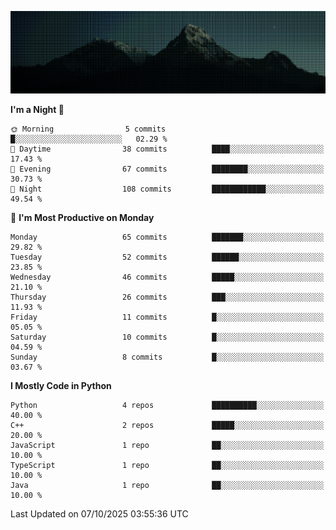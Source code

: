 <p><img src="SCR-20251007-czlk.png" alt="alt README header"></p>

<!--START_SECTION:waka-->
**I'm a Night 🦉** 

```text
🌞 Morning                5 commits           █░░░░░░░░░░░░░░░░░░░░░░░░   02.29 % 
🌆 Daytime                38 commits          ████░░░░░░░░░░░░░░░░░░░░░   17.43 % 
🌃 Evening                67 commits          ████████░░░░░░░░░░░░░░░░░   30.73 % 
🌙 Night                  108 commits         ████████████░░░░░░░░░░░░░   49.54 % 
```
📅 **I'm Most Productive on Monday** 

```text
Monday                   65 commits          ███████░░░░░░░░░░░░░░░░░░   29.82 % 
Tuesday                  52 commits          ██████░░░░░░░░░░░░░░░░░░░   23.85 % 
Wednesday                46 commits          █████░░░░░░░░░░░░░░░░░░░░   21.10 % 
Thursday                 26 commits          ███░░░░░░░░░░░░░░░░░░░░░░   11.93 % 
Friday                   11 commits          █░░░░░░░░░░░░░░░░░░░░░░░░   05.05 % 
Saturday                 10 commits          █░░░░░░░░░░░░░░░░░░░░░░░░   04.59 % 
Sunday                   8 commits           █░░░░░░░░░░░░░░░░░░░░░░░░   03.67 % 
```
**I Mostly Code in Python** 

```text
Python                   4 repos             ██████████░░░░░░░░░░░░░░░   40.00 % 
C++                      2 repos             █████░░░░░░░░░░░░░░░░░░░░   20.00 % 
JavaScript               1 repo              ██░░░░░░░░░░░░░░░░░░░░░░░   10.00 % 
TypeScript               1 repo              ██░░░░░░░░░░░░░░░░░░░░░░░   10.00 % 
Java                     1 repo              ██░░░░░░░░░░░░░░░░░░░░░░░   10.00 % 
```




 Last Updated on 07/10/2025 03:55:36 UTC
<!--END_SECTION:waka-->
